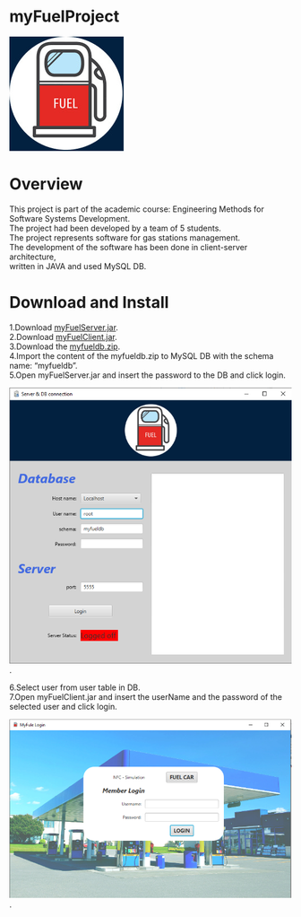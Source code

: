 # myFuelProject
![myFuel](myFuel.jpg)


# Overview

This project is part of the academic course: Engineering Methods for Software Systems Development.\
The project had been developed by a team of 5 students.\
The project represents software for gas stations management.\
The development of the software has been done in client-server architecture,\
written in JAVA and used MySQL DB.

# Download and Install


1.Download [myFuelServer.jar](https://github.com/NadavShwartz93/myFuelProject/blob/master/jars/myFuelServer.jar).\
2.Download [myFuelClient.jar](https://github.com/NadavShwartz93/myFuelProject/blob/master/jars/myFuelClient.jar).\
3.Download the [myfueldb.zip](https://github.com/NadavShwartz93/myFuelProject/blob/master/dbProjectFiles/myfueldb.zip).\
4.Import the content of the myfueldb.zip to MySQL DB with the schema name: “myfueldb”.\
5.Open myFuelServer.jar and insert the password to the DB and click login.

![server](server-login%20page.png).

6.Select user from user table in DB.\
7.Open myFuelClient.jar and insert the userName and the password of the selected user and click login.

![client](client-login%20page.png).
